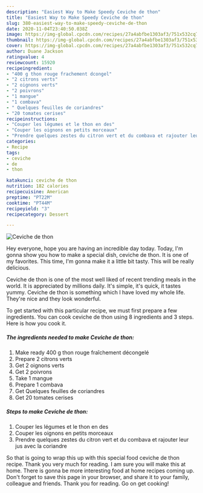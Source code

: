 ```yaml
---
description: "Easiest Way to Make Speedy Ceviche de thon"
title: "Easiest Way to Make Speedy Ceviche de thon"
slug: 380-easiest-way-to-make-speedy-ceviche-de-thon
date: 2020-11-04T23:40:50.038Z
image: https://img-global.cpcdn.com/recipes/27a4abfbe1303af3/751x532cq70/ceviche-de-thon-photo-principale-de-la-recette.jpg
thumbnail: https://img-global.cpcdn.com/recipes/27a4abfbe1303af3/751x532cq70/ceviche-de-thon-photo-principale-de-la-recette.jpg
cover: https://img-global.cpcdn.com/recipes/27a4abfbe1303af3/751x532cq70/ceviche-de-thon-photo-principale-de-la-recette.jpg
author: Duane Jackson
ratingvalue: 4
reviewcount: 15920
recipeingredient:
- "400 g thon rouge frachement dcongel"
- "2 citrons verts"
- "2 oignons verts"
- "2 poivrons"
- "1 mangue"
- "1 combava"
- " Quelques feuilles de coriandres"
- "20 tomates cerises"
recipeinstructions:
- "Couper les légumes et le thon en des"
- "Couper les oignons en petits morceaux"
- "Prendre quelques zestes du citron vert et du combava et rajouter leur jus avec la coriandre"
categories:
- Recipe
tags:
- ceviche
- de
- thon

katakunci: ceviche de thon 
nutrition: 182 calories
recipecuisine: American
preptime: "PT22M"
cooktime: "PT44M"
recipeyield: "3"
recipecategory: Dessert

---
```



![Ceviche de thon](https://img-global.cpcdn.com/recipes/27a4abfbe1303af3/751x532cq70/ceviche-de-thon-photo-principale-de-la-recette.jpg)

Hey everyone, hope you are having an incredible day today. Today, I'm gonna show you how to make a special dish, ceviche de thon. It is one of my favorites. This time, I'm gonna make it a little bit tasty. This will be really delicious.

Ceviche de thon is one of the most well liked of recent trending meals in the world. It is appreciated by millions daily. It's simple, it's quick, it tastes yummy. Ceviche de thon is something which I have loved my whole life. They're nice and they look wonderful.




To get started with this particular recipe, we must first prepare a few ingredients. You can cook ceviche de thon using 8 ingredients and 3 steps. Here is how you cook it.

<!--inarticleads1-->

##### The ingredients needed to make Ceviche de thon:

1. Make ready 400 g thon rouge fraîchement décongelé
1. Prepare 2 citrons verts
1. Get 2 oignons verts
1. Get 2 poivrons
1. Take 1 mangue
1. Prepare 1 combava
1. Get  Quelques feuilles de coriandres
1. Get 20 tomates cerises




<!--inarticleads2-->

##### Steps to make Ceviche de thon:

1. Couper les légumes et le thon en des
1. Couper les oignons en petits morceaux
1. Prendre quelques zestes du citron vert et du combava et rajouter leur jus avec la coriandre




So that is going to wrap this up with this special food ceviche de thon recipe. Thank you very much for reading. I am sure you will make this at home. There is gonna be more interesting food at home recipes coming up. Don't forget to save this page in your browser, and share it to your family, colleague and friends. Thank you for reading. Go on get cooking!

